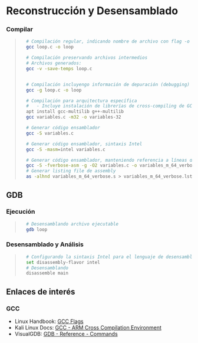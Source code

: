 # Reconstrucción y Desensamblado

### Compilar

> ```bash
>   # Compilación regular, indicando nombre de archivo con flag -o
>   gcc loop.c -o loop
>
>   # Compilación preservando archivos intermedios
>   # Archivos generados:
>   gcc -v -save-temps loop.c
>
>
>   # Compilación incluyengo información de depuración (debugging)
>   gcc -g loop.c -o loop
>
>   # Compilación para arquitectura específica
>   #   - Incluye instalación de librerías de cross-compiling de GCC y G++ (Multilib)
>   apt install gcc-multilib g++-multilib
>   gcc variables.c -m32 -o variables-32
>
>   # Generar código ensamblador
>   gcc -S variables.c
>
>   # Generar código ensamblador, sintaxis Intel
>   gcc -S -masm=intel variables.c
>
>   # Generar código ensamblador, manteniendo referencia a líneas de código fuente originales en C
>   gcc -S -fverbose-asm -g -O2 variables.c -o variables_m_64_verbose.s
>   # Generar listing file de assembly
>   as -alhnd variables_m_64_verbose.s > variables_m_64_verbose.lst
> ```

## GDB

### Ejecución
> ```bash
>   # Desensamblando archivo ejecutable
>   gdb loop
> 
> ```

### Desensamblado y Análisis
> ```bash
>   # Configurando la sintaxis Intel para el lenguaje de desensamblado
>   set disassembly-flavor intel
>   # Desensamblando
>   disassemble main
> ```

## Enlaces de interés

### GCC

- Linux Handbook: [GCC Flags](https://linuxhandbook.com/gcc-flags/)
- Kali Linux Docs: [GCC - ARM Cross Compilation Environment](https://www.kali.org/docs/development/arm-cross-compilation-environment/)
- VisualGDB: [GDB - Reference - Commands](https://visualgdb.com/gdbreference/commands/)